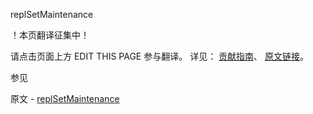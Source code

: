  replSetMaintenance

 ！本页翻译征集中！

请点击页面上方 EDIT THIS PAGE 参与翻译。
详见：
[贡献指南]( https://github.com/JinMuInfo/MongoDB-Manual-zh/blob/master/CONTRIBUTING.md )、
[原文链接](  https://docs.mongodb.com/manual/reference/command/replSetMaintenance/  )。

 参见

原文 - [replSetMaintenance]( https://docs.mongodb.com/manual/reference/command/replSetMaintenance/ )

